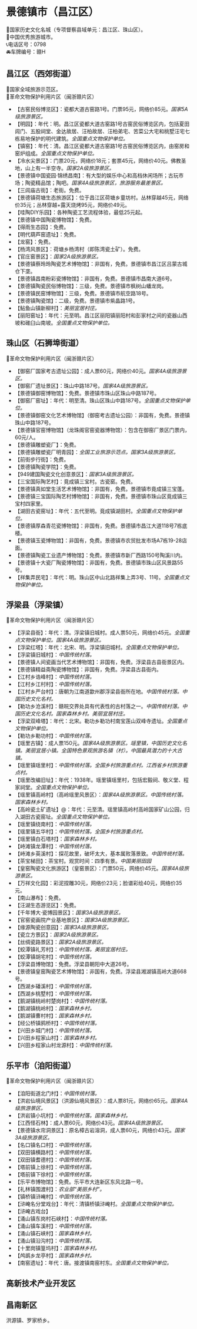 # 景德镇市（昌江区）  
🚩国家历史文化名城（专项督察县域单元：昌江区、珠山区）。  
🏅中国优秀旅游城市。   
📞电话区号：0798  
🚘车牌编号：赣H  

## 昌江区（西郊街道）  
🚩国家全域旅游示范区。   
🚩革命文物保护利用片区（闽浙赣片区）  
* 【古窑民俗博览区】：瓷都大道古窑路1号。门票95元，网络价85元。*国家5A级旅游景区。*  
* 【明园】：年代：明。昌江区瓷都大道古窑路1号古窑民俗博览区内，包括夏田闾门、五股祠堂、金达故居、汪柏故居、汪柏弟宅、苦菜公大宅和桃墅汪宅七栋易地保护的明代建筑。*全国重点文物保护单位。*  
* 【镇窑】：年代：清。昌江区瓷都大道古窑路1号古窑民俗博览区内，由窑房和窑炉组成。*全国重点文物保护单位。*  
* 【冷水尖景区】：门票20元，网络价18元；套票45元，网络价40元。佛教圣地，山上有一半空寺。*国家2A级旅游景区。*  
* 【景德镇中国瓷园·锦绣昌南】：有大型的娱乐中心和高档休闲场所；古玩市场；陶瓷精品馆；陶吧。*国家4A级旅游景区，旅游服务最差景区。*   
* 【三闾庙古街】：老街。免费。   
* 【景德镇荷塘生态旅游区】：位于昌江区荷塘乡童坊村。丛林穿越45元，网络价35元；丛林穿越+露天烧烤95元，网络价49元。   
* 【哇陶DIY乐园】：各种陶瓷工艺流程体验，最低25元起。   
* 【景德镇中国陶瓷博物馆】：免费。   
* 【得雨生态园】：免费。   
* 【明代葫芦窑遗址】：免费。   
* 【龙窑】：免费。   
* 【杨湾风景区】：荷塘乡杨湾村（即陈湾瓷土矿）。免费。   
* 【官庄窑景区】：*国家2A级旅游景区。*  
* 【景德镇蔡玲玲陶瓷艺术博物馆】：非国有，免费。景德镇市昌江区吕蒙古城仓下垄。   
* 【景德镇昌南粉彩瓷博物馆】：非国有，免费。景德镇市昌南大道6号。   
* 【景德镇陶瓷民俗博物馆】：三级，免费。景德镇市枫树山蟠龙岗。   
* 【景德镇民窑博物馆】：三级，免费。景德镇市航空路18号。   
* 【景德镇陶瓷馆】：二级，免费。景德镇市紫晶路1号。   
* 【鲇鱼山镇新柳村】：*美丽宜居村庄。*  
* 【丽阳窑址】：年代：元至明。昌江区丽阳镇丽阳村和彭家村之间的瓷器山西坡和碓臼山南坡。*全国重点文物保护单位。*  

## 珠山区（石狮埠街道）  
🚩革命文物保护利用片区（闽浙赣片区）  
* 【御窑厂国家考古遗址公园】：成人票60元，网络价40元。*国家4A级旅游景区。*  
* 【御窑厂遗址景区】：珠山中路187号。*国家4A级旅游景区。*  
* 【景德镇御窑博物馆】：免费。景德镇市珠山区珠山中路187号。   
* 【御窑厂窑址】：年代：明至清。珠山区珠山中路187号。*全国重点文物保护单位。*  
* 【景德镇御窑文化艺术博物馆】（御窑考古遗址公园）：非国有，免费。景德镇珠山中路187号。   
* 【景德镇官窑博物馆】（龙珠阁官窑瓷器博物馆）：包含在御窑厂景区门票内，60元/人。   
* 【景德镇雕塑瓷厂】：免费。   
* 【景德镇雕塑瓷厂明青园】：*全国工业旅游示范点。国家3A级旅游景区。*  
* 【前街步行街】：免费。   
* 【景德镇陶瓷学院】：免费。   
* 【949建国陶瓷文化创意景区】：*国家3A级旅游景区。*  
* 【三宝国际陶艺村】：竟成镇三宝村。古瓷窑。免费。   
* 【景德镇真如堂生活艺术博物馆】：非国有，免费。景德镇市竟成镇三宝蓬。   
* 【景德镇三宝国际陶艺村博物馆】：非国有，免费。景德镇市珠山区竟成镇三宝村四家里。   
* 【湖田古瓷窑址】：年代：五代至明。竟成镇湖田村。*全国重点文物保护单位。*  
* 【景德镇厚森青花瓷博物馆】：非国有，免费。景德镇市昌江大道118号7栋底楼。   
* 【景德镇玉瓷博物馆】：非国有，免费。景德镇市农贸批发市场A7栋19-28店面。   
* 【景德镇陶瓷工业遗产博物馆】：免费。景德镇市新厂西路150号陶溪川内。   
* 【景德镇十大瓷厂陶瓷博物馆】：非国有，免费。景德镇市珠山区风景路55号。   
* 【祥集弄民宅】：年代：明。珠山区中山北路祥集上弄3号、11号。*全国重点文物保护单位。*  

## 浮梁县（浮梁镇）  
🚩革命文物保护利用片区（闽浙赣片区）  
  
* 【浮梁县衙】：年代：清。浮梁镇旧城村。成人票50元，网络价45元。*全国重点文物保护单位。国家4A级旅游景区。*  
* 【浮梁红塔】：年代：北宋、明。浮梁镇旧城村。*全国重点文物保护单位。*  
* 【浮梁镇旧城村】：*中国传统村落。*  
* 【景德镇人间瓷画当代艺术博物馆】：非国有，免费。浮梁县古县衙景区内。   
* 【景德镇精益斋陶瓷博物馆】：非国有，免费。浮梁县古县衙内。   
* 【江村乡诰峰村】：*中国传统村落。*  
* 【江村乡江村村】：*中国传统村落。*  
* 【江村乡严台村】：唐朝为江南道歙州郡浮梁县衙所在地。*中国传统村落。中国历史文化名村。*  
* 【勒功乡沧溪村】：赣皖交界处具有代表性的古村落之一。*中国传统村落。中国历史文化名村。国家森林乡村。美丽宜居村庄。*  
* 【浮梁双峰塔】：年代：北宋。勒功乡勒功村南宝莲山双峰寺遗址。*全国重点文物保护单位。*  
* 【勒功乡勒功村】：*中国传统村落。*    
* 【瑶里古镇】：成人票150元。*国家4A级旅游景区。瑶里镇，中国历史文化名镇。美丽宜居小镇。全国特色景观旅游名镇（村）。中国最具潜力的十大古镇。*  
* 【瑶里镇瑶里村】：*中国传统村落。全国乡村旅游重点村。江西省乡村旅游重点村。*  
* 【瑶里改编旧址】：年代：1938年。瑶里镇瑶里村，包括宏毅祠、敬义堂、程家祠堂。*全国重点文物保护单位。*  
* 【瑶里镇高岭村】（高岭瑶里风景区）：*国家4A级旅游景区。中国传统村落。国家森林乡村。*  
* 【高岭瓷土矿遗址】@：年代：元至清。瑶里镇高岭村高岭国家矿山公园，归入湖田古瓷窑址。*全国重点文物保护单位。*  
* 【瑶里镇绕南村】：*中国传统村落。*  
* 【瑶里镇五华村】：*中国传统村落。全国乡村旅游重点村。*  
* 【瑶里镇白石塔村】：*国家森林乡村。*  
* 【峙滩镇龙潭村】：*中国传统村落。*  
* 【峙滩乡英溪村】：探花故里，破坏太大，基本属败落景致。*中国传统村落。*  
* 【茶宝梯田】：茶宝村。观赏时间：四季有景。*中国美丽田园*  
* 【皇窑陶瓷文化旅游区】（皇窑景区）：门票50元，网络价45元。*国家4A级旅游景区。*  
* 【万祥文化园】：彩泥捏雕30元，网络价23元；脸谱彩绘40元，网络价35元。   
* 【南山瀑布】：免费。   
* 【汪湖生态游览区】：免费。   
* 【千年博大·瓷博园景区】：*国家3A级旅游景区。*  
* 【官窑瓷画院产业基地景区】：*国家3A级旅游景区。*  
* 【缘源陶瓷创意园】：*国家3A级旅游景区。*  
* 【瓷立方景区】：*国家2A级旅游景区。*  
* 【丝绸瓷路景区】：*国家2A级旅游景区。*  
* 【蛟潭镇礼芳村】：*中国传统村落。美丽宜居村庄。*  
* 【蛟潭镇胡宅村】：*中国传统村落。*  
* 【浮梁县博物馆】：免费。浮梁县朝阳中大道26号。   
* 【景德镇皇窑陶瓷艺术博物馆】：非国有，免费。浮梁县湘湖镇高岭大道668号。   
* 【西湖乡磻溪村】：*中国传统村落。*  
* 【西湖乡桃墅村】：*中国传统村落。*    
* 【鹅湖镇桃岭村楚岗村】：*中国传统村落。*  
* 【鹅湖镇桃岭村】：*国家森林乡村。*  
* 【鹅湖镇曹村村】：*国家森林乡村。*  
* 【经公桥镇鸦桥村】：*中国传统村落。*  
* 【兴田乡城门村】：*中国传统村落。*  
* 【兴田乡程家山村】：*国家森林乡村。*  
* 【兴田乡程家山村龙源村】：*中国传统村落。*  

## 乐平市（洎阳街道）  
🚩革命文物保护利用片区（闽浙赣片区）  
* 【洎阳街道北门村】：*中国传统村落。*  
* 【洪岩仙境风景区】（洪源仙境风景区）：成人票81元，网络价65元。*国家4A级旅游景区。*  
* 【洪岩镇小坑村】：*中国传统村落。国家森林乡村。*  
* 【江西怪石林】：成人票60元，网络价43元。*国家4A级旅游景区。*  
* 【景德镇水帘洞景区】：原名樟古岩溶洞，成人票60元，网络价43元。*国家3A级旅游景区。*  
* 【名口镇名口村】：*中国传统村落。*  
* 【双田镇横路村】：*中国传统村落。*  
* 【双田镇耆德村】：*中国传统村落。*  
* 【塔前镇上徐村】：*中国传统村落。*  
* 【塔前镇下徐村】：*中国传统村落。*  
* 【乐平市博物馆】：免费。乐平市大连新区东风北路一号。   
* 【礼林镇围渡村】：*农业部“美丽乡村”。*  
* 【镇桥镇浒崦村】：*中国传统村落。*  
* 【浒崦名分堂戏台】：年代：清镇桥镇浒崦村。*全国重点文物保护单位。*  
* 【浒崦古戏台】  
* 【涌山镇东岗村石峡村】：*中国传统村落。*  
* 【涌山镇车溪村】：*中国传统村落。*  
* 【涌山镇石峡村】：*国家森林乡村。*  
* 【涌山镇沿沟村】：*中国传统村落。*    
* 【十里岗镇篁坞村】：*国家森林乡村。*  
* 【鸬鹚乡龙亭村】：*国家森林乡村。*  
* 【南窑遗址】：年代：唐。接渡镇南窑村东。*全国重点文物保护单位。*  

## 高新技术产业开发区  

## 昌南新区  
洪源镇、罗家桥乡。